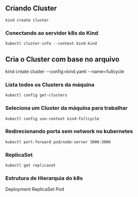 
## Criando Cluster
```
kind create cluster
```

### Conectando ao servidor k8s do Kind
```
kubectl cluster-info --context kind-kind
```

## Cria o Cluster com base no arquivo
kind create cluster --config=kind.yaml --name=fullcycle


### Lista todos os Clusters da máquina
```
kubectl config get-clusters
```


### Seleciona um Cluster da máquina para trabalhar
```
kubectl config use-context kind-fullcycle
```


### Redirecionando porta sem network no kubernetes

```
kubectl port-forward pod/node-server 3000:3000
```


### ReplicaSet

```
kubectl get replicaset
```

### Estrutura de Hierarquia do k8s
Deployment
  ReplicaSet
    Pod